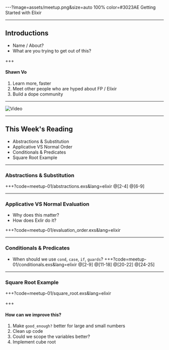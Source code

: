 ---?image=assets/meetup.png&size=auto 100% color=#3023AE
Getting Started with Elixir

---
## Introductions
- Name / About?
- What are you trying to get out of this?

+++
#### Shawn Vo
1. Learn more, faster
2. Meet other people who are hyped about FP / Elixir
3. Build a dope community

---
![Video](https://www.youtube.com/embed/lxYFOM3UJzo)

---
## This Week's Reading
- Abstractions & Substitution
- Applicative VS Normal Order
- Conditionals & Predicates
- Square Root Example
---
### Abstractions & Substitution

+++?code=meetup-01/abstractions.exs&lang=elixir
@[2-4]
@[6-9]

---
### Applicative VS Normal Evaluation
- Why does this matter?
- How does Exlir do it?

+++?code=meetup-01/evaluation_order.exs&lang=elixir

---
### Conditionals & Predicates
- When should we use `cond`, `case`, `if`, `guards`?
+++?code=meetup-01/conditionals.exs&lang=elixir
@[2-9]
@[11-18]
@[20-22]
@[24-25]

---
### Square Root Example

+++?code=meetup-01/square_root.exs&lang=elixir

+++
#### How can we improve this?
1. Make `good_enough?` better for large and small numbers
1. Clean up code
1. Could we scope the variables better?
1. Implement cube root


